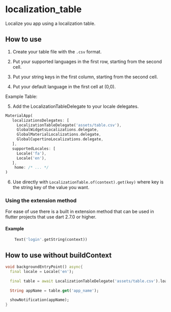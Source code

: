 # localization_table

Localize you app using a localization table.

## How to use

1. Create your table file with the `.csv` format.

2. Put your supported languages in the first row, starting from the second cell.

3. Put your string keys in the first column, starting from the second cell.

4. Put your default language in the first cell at (0,0).

Example Table:

[](table.PNG)

5. Add the LocalizationTableDelegate to your locale delegates.

```dart
MaterialApp(
   localizationsDelegates: [
     LocalizationTableDelegate('assets/table.csv'),
     GlobalWidgetsLocalizations.delegate,
     GlobalMaterialLocalizations.delegate,
     GlobalCupertinoLocalizations.delegate,
   ],
   supportedLocales: [
     Locale('fa'),
     Locale('en'),
   ],
    home: /* ... */
)
```

6. Use directly with `LocalizationTable.of(context).get(key)` where key is the string key of the value you want.  


### Using the extension method

For ease of use there is a built in extension method that can be used in flutter projects that use dart 2.7.0 or higher.

#### Example
```dart
    Text('login'.getString(context))
``` 

## How to use without buildContext

```dart
void backgroundEntryPoint() async{
  final locale = Locale('en'); 
  
  final table = await LocalizationTableDelegate('assets/table.csv').load(locale);
  
  String appName = table.get('app_name');
  
  showNotification(appName);
}
```